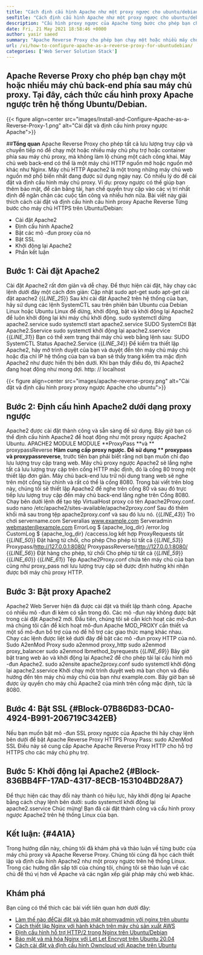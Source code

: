 ```yaml
---
title: "Cách định cấu hình Apache như một proxy ngược cho ubuntu/debian" 
seoTitle: "Cách định cấu hình Apache như một proxy ngược cho ubuntu/debian" 
description: "Cấu hình proxy ngược của Apache từng bước cho phép bạn chạy một hoặc nhiều máy chủ kết thúc trở lại phía sau máy chủ proxy với mod_proxy trên ubuntu/debian linux." 
date: Fri, 21 May 2021 18:58:46 +0000
author: yasir saeed
summary: "Apache Reverse Proxy cho phép bạn chạy một hoặc nhiều máy chủ back-end phía sau máy chủ proxy. Tại đây, cách thức cấu hình proxy Apache ngược trên hệ thống Ubuntu/Debian." 
url: /vi/how-to-configure-apache-as-a-reverse-proxy-for-ubuntudebian/
categories: ['Web Server Solution Stack']
---
```


## Apache Reverse Proxy cho phép bạn chạy một hoặc nhiều máy chủ back-end phía sau máy chủ proxy. Tại đây, cách thức cấu hình proxy Apache ngược trên hệ thống Ubuntu/Debian.

{{< figure align=center src="images/Install-and-Configure-Apache-as-a-Reverse-Proxy-1.png" alt="Cài đặt và định cấu hình proxy ngược Apache">}}


##**Tổng quan**
Apache Reverse Proxy cho phép tất cả lưu lượng truy cập và chuyển tiếp nó để chạy một hoặc nhiều máy chủ phụ trợ hoặc container phía sau máy chủ proxy, mà không làm lộ chúng một cách công khai. Máy chủ web back-end có thể là một máy chủ HTTP nguồn mở hoặc nguồn mở khác như Nginx. Máy chủ HTTP Apache2 là một trong những máy chủ web nguồn mở phổ biến nhất đang được sử dụng ngày nay.
Có nhiều lý do để cài đặt và định cấu hình máy chủ proxy. Ví dụ: proxy ngược có thể giúp bạn thêm bảo mật, để cân bằng tải, hạn chế quyền truy cập vào các vị trí nhất định để ngăn chặn các cuộc tấn công và nhiều hơn nữa. Bài viết này giải thích cách cài đặt và định cấu hình cấu hình proxy Apache Reverse Từng bước cho máy chủ HTTPS trên Ubuntu/Debian:
  * Cài đặt Apache2
  * Định cấu hình Apache2
  * Bật các mô -đun proxy của nó
  * Bật SSL
  * Khởi động lại Apache2
  * Phần kết luận

## Bước 1: Cài đặt Apache2
Cài đặt Apache2 rất đơn giản và dễ chạy. Để thực hiện cài đặt, hãy chạy các lệnh dưới đây một cách đơn giản:
Cập nhật sudo apt-get
sudo apt-get cài đặt apache2
{{_LINE_25_}}
Sau khi cài đặt Apache2 trên hệ thống của bạn, hãy sử dụng các lệnh SystemCTL sau trên phiên bản Ubuntu của Debian Linux hoặc Ubuntu Linux để dừng, khởi động, bật và khởi động lại Apache2 để luôn khởi động lại khi máy chủ khởi động.
sudo systemctl dừng apache2.service
sudo systemctl start apache2.service
SUDO SystemCtl Bật Apache2.Sservice
sudo systemctl khởi động lại apache2.sservice
{{_LINE_31_}}
Bạn có thể xem trạng thái máy chủ web bằng lệnh sau:
SUDO SystemCTL Status Apache2.Service
{{_LINE_34_}}
Để kiểm tra thiết lập Apache2, hãy mở trình duyệt của bạn và duyệt đến tên máy chủ máy chủ hoặc địa chỉ IP hệ thống của bạn và bạn sẽ thấy trang kiểm tra mặc định Apache2 như được hiển thị bên dưới. Khi bạn thấy điều đó, thì Apache2 đang hoạt động như mong đợi. http: // localhost

{{< figure align=center src="images/apache-reverse-proxy.png" alt="Cài đặt và định cấu hình proxy proxy ngược Apache cho ubuntu">}}


## Bước 2: Định cấu hình Apache2 dưới dạng proxy ngược
Apache2 được cài đặt thành công và sẵn sàng để sử dụng. Bây giờ bạn có thể định cấu hình Apache2 để hoạt động như một proxy ngược Apache2 Ubuntu. APACHE2 MODULE MODULE **ProxyPass  **và **  proxypassReverse  **Hàm cung cấp proxy ngược. Để sử dụng **  proxypass  **và**   proxypassreverse**, trước tiên bạn phải biết rằng nơi bạn muốn chỉ đạo lưu lượng truy cập trang web.
Máy chủ proxy ngược Apache2 sẽ lắng nghe tất cả lưu lượng truy cập trên cổng HTTP mặc định, đó là cổng 80 trong một thiết lập đơn giản. Máy chủ back-end lưu trữ nội dung trang web sẽ nghe trên một cổng tùy chỉnh và rất có thể là cổng 8080.
Trong bài viết trên blog này, chúng tôi sẽ thiết lập Apache2 để nghe trên cổng 80 và sau đó trực tiếp lưu lượng truy cập đến máy chủ back-end lắng nghe trên Cổng 8080. Chạy bên dưới lệnh để tạo tệp VirtualHost proxy có tên Apache2Proxy.conf.
sudo nano /etc/apache2/sites-available/apache2proxy.conf
Sau đó thêm khối mã sau trong tệp apache2proxy.conf và sau đó lưu nó.
{{_LINE_43_}}
        Trò chơi servername.com
        Serveralias www.example.com
        Serveradmin webmaster@example.com
        ErrorLog $ {apache_log_dir} /error.log
        CustomLog $ {apache_log_dir} /caccess.log kết hợp
        ProxyRequests tắt
{{_LINE_50_}}
          Đặt hàng từ chối, cho phép
          Cho phép từ tất cả
{{_LINE_53_}}
        Proxypass/http://127.0.0.1:8080/
        ProxypassReverse/http://127.0.0.1:8080/
{{_LINE_56_}}
          Đặt hàng cho phép, từ chối
          Cho phép từ tất cả
{{_LINE_59_}}
{{_LINE_60_}}
{{_LINE_61_}}
Tệp Apache2Proxy.conf chứa tên máy chủ của bạn cũng như proxy_pass nơi lưu lượng truy cập sẽ được định hướng khi nhận được bởi máy chủ proxy HTTP.

## Bước 3: Bật proxy Apache2
Apache2 Web Server hiện đã được cài đặt và thiết lập thành công. Apache có nhiều mô -đun đi kèm có sẵn trong đó. Các mô -đun này không được bật trong cài đặt Apache2 mới. Đầu tiên, chúng tôi sẽ cần kích hoạt các mô-đun mà chúng tôi cần để kích hoạt mô-đun Apache MOD_PROXY cần thiết và một số mô-đun bổ trợ của nó để hỗ trợ các giao thức mạng khác nhau. Chạy các lệnh được liệt kê dưới đây để bật các mô -đun proxy HTTP của nó.
Sudo A2enMod Proxy
sudo a2enmod proxy_http
sudo a2enmod proxy_balancer
sudo a2enmod lbmethod_byrequests
{{_LINE_69_}}
Bây giờ bật trang web ảo và khởi động lại Apache2 để cho phép tải lại cấu hình mô -đun Apache2.
sudo a2ensite apache2proxy.conf
sudo systemctl khởi động lại apache2.sservice
Khởi chạy một trình duyệt web mà bạn chọn và điều hướng đến tên máy chủ máy chủ của bạn như example.com. Bây giờ bạn sẽ được ủy quyền cho máy chủ Apache2 của mình trên cổng mặc định, tức là 8080.

## Bước 4: Bật SSL   {#Block-07B86D83-DCA0-4924-B991-206719C342EB}
Nếu bạn muốn bật mô -đun SSL proxy ngược của Apache thì hãy chạy lệnh bên dưới để bật Apache Reverse Proxy HTTPS Proxy Pass:
sudo A2enMod SSL
Điều này sẽ cung cấp Apache Apache Reverse Proxy HTTP cho hỗ trợ HTTPS cho các máy chủ phụ trợ.

## Bước 5: Khởi động lại Apache2   {#Block-836BB4FF-17AD-4317-8ECB-153104BD28A7}
Để thực hiện các thay đổi này thành có hiệu lực, hãy khởi động lại Apache bằng cách chạy lệnh bên dưới:
sudo systemctl khởi động lại apache2.sservice
Chúc mừng! Bạn đã cài đặt thành công và cấu hình proxy ngược Apache2 trên hệ thống Linux của bạn.

##  **Kết luận:**    {#4A1A}
Trong hướng dẫn này, chúng tôi đã khám phá và thảo luận về từng bước của máy chủ proxy và Apache Reverse Proxy. Chúng tôi cũng đã học cách thiết lập và định cấu hình Apache2 như một proxy ngược trên hệ thống Linux. Trong các hướng dẫn sắp tới của chúng tôi, chúng tôi sẽ thảo luận về các chủ đề thú vị hơn về Apache và các ngăn xếp giải pháp máy chủ web khác.

## Khám phá
Bạn cũng có thể thích các bài viết liên quan hơn dưới đây:
  * [Làm thế nào để][1][Cài đặt và bảo mật phpmyadmin với nginx trên ubuntu][2]
  * [Cách thiết lập Nginx với hành khách trên máy chủ sản xuất AWS][3]
  * [Định cấu hình hỗ trợ HTTP/2 trong Nginx trên Ubuntu/Debian][4]
  * [Bảo mật và mã hóa Nginx với Let Let Encrypt trên Ubuntu 20.04][5]
  * [Cách cài đặt và định cấu hình Owncloud với Apache trên Ubuntu][6]

  
[1]: https://blog.containerize.com/web-server-solution-stack/vi/how-to-configure-apache-as-a-reverse-proxy-for-ubuntudebian/
[2]: https://blog.containerize.com/web-server-solution-stack/how-to-install-and-secure-phpmyadmin-with-nginx-on-ubuntu/
[3]: https://blog.containerize.com/web-server-solution-stack/how-to-setup-nginx-with-passenger-on-aws-production-server/
[4]: https://blog.containerize.com/web-server-solution-stack/how-to-configure-http2-support-in-nginx-on-ubuntudebian/
[5]: https://blog.containerize.com/web-server-solution-stack/how-to-secure-nginx-with-letsencrypt-on-ubuntu-20-04/
[6]: https://blog.containerize.com/backup-and-sync-software/how-to-install-and-configure-owncloud-with-apache-on-ubuntu/

